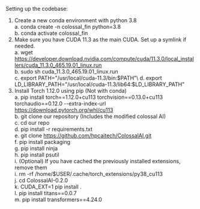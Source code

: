 Setting up the codebase:

1.	Create a new conda environment with python 3.8\
	a.	conda create -n colossal_fin python=3.8\
	b.	conda activate colossal_fin
2.	Make sure you have CUDA 11.3 as the main CUDA. Set up a symlink if needed.\
	a.	wget https://developer.download.nvidia.com/compute/cuda/11.3.0/local_installers/cuda_11.3.0_465.19.01_linux.run \
	b.	sudo sh cuda_11.3.0_465.19.01_linux.run \
	c.	export PATH="/usr/local/cuda-11.3/bin:$PATH"\
	d.	export LD_LIBRARY_PATH="/usr/local/cuda-11.3/lib64:$LD_LIBRARY_PATH"
3.	Install Torch 1.12.0 using pip (Not with conda) \
	a.	pip install torch==1.12.0+cu113 torchvision==0.13.0+cu113 torchaudio==0.12.0 --extra-index-url https://download.pytorch.org/whl/cu113 \
	b.	git clone our repository (Includes the modified colossal AI)\
	c.	cd our repo\
	d.	pip install -r requirements.txt\
	e.	git clone https://github.com/hpcaitech/ColossalAI.git \
	f.	pip install packaging\
	g.	pip install ninja\
	h.	pip install psutil\
	i.	(Optional) If you have cached the previously installed extensions, remove them\
	i.	rm -rf /home/$USER/.cache/torch_extensions/py38_cu113\
	j.	cd ColossalAI-0.2.0\
	k.	CUDA_EXT=1 pip install .\
	l.	pip install titans==0.0.7\
	m.	pip install transformers==4.24.0
